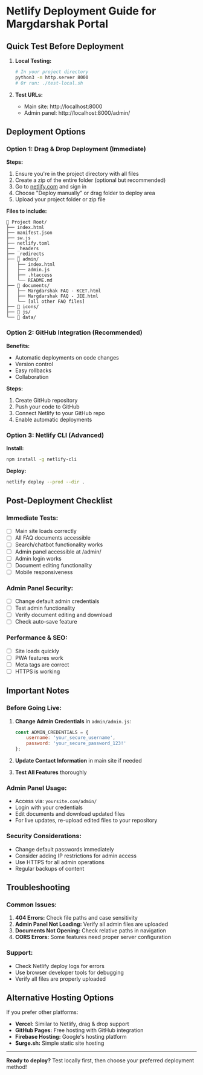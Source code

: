 # Netlify Deployment Guide for Margdarshak Portal

## Quick Test Before Deployment

1. **Local Testing:**
   ```bash
   # In your project directory
   python3 -m http.server 8000
   # Or run: ./test-local.sh
   ```

2. **Test URLs:**
   - Main site: http://localhost:8000
   - Admin panel: http://localhost:8000/admin/

## Deployment Options

### Option 1: Drag & Drop Deployment (Immediate)

**Steps:**
1. Ensure you're in the project directory with all files
2. Create a zip of the entire folder (optional but recommended)
3. Go to [netlify.com](https://netlify.com) and sign in
4. Choose "Deploy manually" or drag folder to deploy area
5. Upload your project folder or zip file

**Files to include:**
```
📁 Project Root/
├── index.html
├── manifest.json
├── sw.js
├── netlify.toml
├── _headers
├── _redirects
├── 📁 admin/
│   ├── index.html
│   ├── admin.js
│   ├── .htaccess
│   └── README.md
├── 📁 documents/
│   ├── Margdarshak FAQ - KCET.html
│   ├── Margdarshak FAQ - JEE.html
│   └── [all other FAQ files]
├── 📁 icons/
├── 📁 js/
└── 📁 data/
```

### Option 2: GitHub Integration (Recommended)

**Benefits:**
- Automatic deployments on code changes
- Version control
- Easy rollbacks
- Collaboration

**Steps:**
1. Create GitHub repository
2. Push your code to GitHub
3. Connect Netlify to your GitHub repo
4. Enable automatic deployments

### Option 3: Netlify CLI (Advanced)

**Install:**
```bash
npm install -g netlify-cli
```

**Deploy:**
```bash
netlify deploy --prod --dir .
```

## Post-Deployment Checklist

### Immediate Tests:
- [ ] Main site loads correctly
- [ ] All FAQ documents accessible
- [ ] Search/chatbot functionality works
- [ ] Admin panel accessible at /admin/
- [ ] Admin login works
- [ ] Document editing functionality
- [ ] Mobile responsiveness

### Admin Panel Security:
- [ ] Change default admin credentials
- [ ] Test admin functionality
- [ ] Verify document editing and download
- [ ] Check auto-save feature

### Performance & SEO:
- [ ] Site loads quickly
- [ ] PWA features work
- [ ] Meta tags are correct
- [ ] HTTPS is working

## Important Notes

### Before Going Live:
1. **Change Admin Credentials** in `admin/admin.js`:
   ```javascript
   const ADMIN_CREDENTIALS = {
       username: 'your_secure_username',
       password: 'your_secure_password_123!'
   };
   ```

2. **Update Contact Information** in main site if needed

3. **Test All Features** thoroughly

### Admin Panel Usage:
- Access via: `yoursite.com/admin/`
- Login with your credentials
- Edit documents and download updated files
- For live updates, re-upload edited files to your repository

### Security Considerations:
- Change default passwords immediately
- Consider adding IP restrictions for admin access
- Use HTTPS for all admin operations
- Regular backups of content

## Troubleshooting

### Common Issues:
1. **404 Errors:** Check file paths and case sensitivity
2. **Admin Panel Not Loading:** Verify all admin files are uploaded
3. **Documents Not Opening:** Check relative paths in navigation
4. **CORS Errors:** Some features need proper server configuration

### Support:
- Check Netlify deploy logs for errors
- Use browser developer tools for debugging
- Verify all files are properly uploaded

## Alternative Hosting Options

If you prefer other platforms:
- **Vercel:** Similar to Netlify, drag & drop support
- **GitHub Pages:** Free hosting with GitHub integration
- **Firebase Hosting:** Google's hosting platform
- **Surge.sh:** Simple static site hosting

---

**Ready to deploy?** Test locally first, then choose your preferred deployment method!
